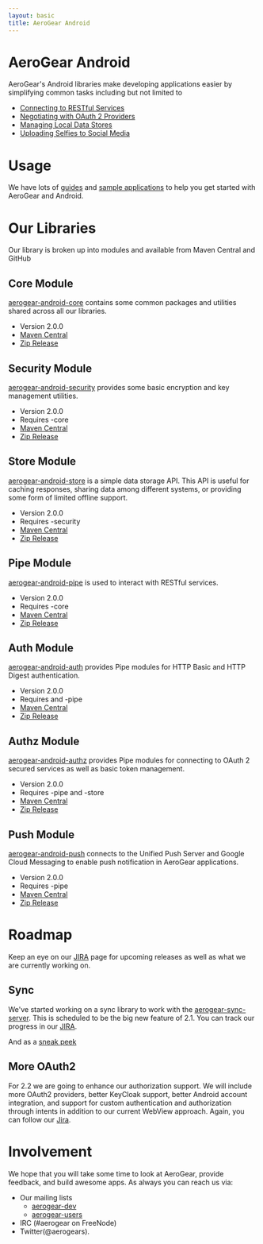 ```yaml
---
layout: basic
title: AeroGear Android
---
```


# AeroGear Android

 AeroGear's Android libraries make developing applications easier by simplifying common tasks including but not limited to   


 * [Connecting to RESTful Services](/docs/guides/aerogear-android/pipe/)
 * [Negotiating with OAuth 2 Providers](/docs/guides/aerogear-android/authz/)
 * [Managing Local Data Stores](/docs/guides/aerogear-android/store/)
 * [Uploading Selfies to Social Media](https://github.com/aerogear/aerogear-android-cookbook/tree/master/ShootAndShare)

# Usage

We have lots of [guides](https://aerogear.org/docs/guides/aerogear-android/) and [sample applications](https://github.com/aerogear/aerogear-android-cookbook) to help you get started with AeroGear and Android.

# Our Libraries 

Our library is broken up into modules and available from Maven Central and GitHub

## Core Module
[aerogear-android-core](https://github.com/aerogear/aerogear-android-core) contains some common packages and utilities shared across all our libraries.  

* Version 2.0.0
* [Maven Central](http://search.maven.org/#artifactdetails%7Corg.jboss.aerogear%7Caerogear-android-core%7C2.0.0%7Caar)
* [Zip Release](https://github.com/aerogear/aerogear-android-core/archive/2.0.0.zip)


## Security Module
[aerogear-android-security](https://github.com/aerogear/aerogear-android-security) provides some basic encryption and key management utilities.

* Version 2.0.0
* Requires -core
* [Maven Central](http://search.maven.org/#artifactdetails%7Corg.jboss.aerogear%7Caerogear-android-security%7C2.0.0%7Caar)
* [Zip Release](https://github.com/aerogear/aerogear-android-security/archive/2.0.0.zip)

## Store Module
[aerogear-android-store](https://github.com/aerogear/aerogear-android-store)  is a simple data storage API. This API is useful for caching responses, sharing data among different systems, or providing some form of limited offline support.

* Version 2.0.0
* Requires -security
* [Maven Central](http://search.maven.org/#artifactdetails%7Corg.jboss.aerogear%7Caerogear-android-store%7C2.0.0%7Caar)
* [Zip Release](https://github.com/aerogear/aerogear-android-store/archive/2.0.0.zip)


## Pipe Module
[aerogear-android-pipe](https://github.com/aerogear/aerogear-android-pipe) is used to interact with RESTful services.

* Version 2.0.0
* Requires -core
* [Maven Central](http://search.maven.org/#artifactdetails%7Corg.jboss.aerogear%7Caerogear-android-pipe%7C2.0.0%7Caar)
* [Zip Release](https://github.com/aerogear/aerogear-android-pipe/archive/2.0.0.zip)

## Auth Module
[aerogear-android-auth](https://github.com/aerogear/aerogear-android-auth) provides Pipe modules for HTTP Basic and HTTP Digest authentication.

* Version 2.0.0
* Requires and -pipe
* [Maven Central](http://search.maven.org/#artifactdetails%7Corg.jboss.aerogear%7Caerogear-android-auth%7C2.0.0%7Caar)
* [Zip Release](https://github.com/aerogear/aerogear-android-auth/archive/2.0.0.zip)

## Authz Module
[aerogear-android-authz](https://github.com/aerogear/aerogear-android-authz) provides Pipe modules for connecting to OAuth 2 secured services as well as basic token management.

* Version 2.0.0
* Requires -pipe and -store
* [Maven Central](http://search.maven.org/#artifactdetails%7Corg.jboss.aerogear%7Caerogear-android-authz%7C2.0.0%7Caar)
* [Zip Release](https://github.com/aerogear/aerogear-android-authz/archive/2.0.0.zip)


## Push Module
[aerogear-android-push](https://github.com/aerogear/aerogear-android-push) connects to the Unified Push Server and Google Cloud Messaging to enable push notification in AeroGear applications.

* Version 2.0.0
* Requires -pipe
* [Maven Central](http://search.maven.org/#artifactdetails%7Corg.jboss.aerogear%7Caerogear-android-push%7C2.0.0%7Caar)
* [Zip Release](https://github.com/aerogear/aerogear-android-push/archive/2.0.0.zip)

# Roadmap

Keep an eye on our [JIRA](https://jira.jboss.org/browse/AGDROID) page for upcoming releases as well as what we are currently working on.


## Sync

We've started working on a sync library to work with the [aerogear-sync-server](https://github.com/aerogear/aerogear-sync-server). This is scheduled to be the big new feature of 2.1.  You can track our progress in our [JIRA](https://issues.jboss.org/issues/?jql=fixVersion%20%3D%202.1.0%20AND%20project%20%3D%20AGDROID).

And as a [sneak peek](https://plus.google.com/103442292643366117394/posts/2Eusx4tPY9c)


## More OAuth2

For 2.2 we are going to enhance our authorization support.  We will include more OAuth2 providers, better KeyCloak support, better Android account integration, and support for custom authentication and authorization through intents in addition to our current WebView approach.  Again, you can follow our [Jira](https://issues.jboss.org/issues/?jql=fixVersion%20%3D%202.2.0%20AND%20project%20%3D%20AGDROID).

# Involvement

We hope that you will take some time to look at AeroGear, provide feedback, and build awesome apps. As always you can reach us via:

* Our mailing lists 
   * [aerogear-dev](https://lists.jboss.org/mailman/listinfo/aerogear-dev)
   * [aerogear-users](https://lists.jboss.org/mailman/listinfo/aerogear-users)
* IRC (#aerogear on FreeNode)
* Twitter(@aerogears).
